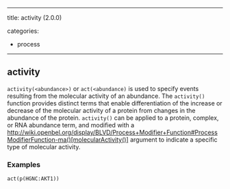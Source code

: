 
---
title: activity (2.0.0)


categories:

- process

---
<!-- COMPUTER GENERATED PAGE!!! DO NOT EDIT DIRECTLY  -->
<!--    must be changed in scripts/templates.py which is processed by scripts/update_refs.py -->

## activity

`activity(<abundance>)` or `act(<abundance)` is used to specify events resulting from the molecular activity of an abundance. The `activity()` function provides distinct terms that enable differentiation of the increase or decrease of the molecular activity of a protein from changes in the abundance of the protein. `activity()` can be applied to a protein, complex, or RNA abundance term, and modified with a http://wiki.openbel.org/display/BLVD/Process+Modifier+Function#ProcessModifierFunction-ma()[molecularActivity()] argument to indicate a specific type of molecular activity.



### Examples


    act(p(HGNC:AKT1))

